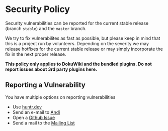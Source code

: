 # Security Policy

Security vulnerabilities can be reported for the current stable release (branch `stable`) and the `master` branch.

We try to fix vulnerabilites as fast as possible, but please keep in mind that this is a project run by volunteers. Depending on the severity we may release hotfixes for the current stable release or may simply incorporate the fix in the next proper release.

**This policy only applies to DokuWiki and the bundled plugins. Do not report issues about 3rd party plugins here.**

## Reporting a Vulnerability

You have multiple options on reporting vulnerabilities

* Use [huntr.dev](https://www.huntr.dev/bounties/disclose/?target=https%3A%2F%2Fgithub.com%2Fsplitbrain%2Fdokuwiki%2F)
* Send an e-mail to [Andi](mailto:andi@splitbrain.org)
* Open a [Github Issue](https://github.com/splitbrain/dokuwiki/issues)
* Send a mail to the [Mailing List](https://www.dokuwiki.org/mailinglist)
